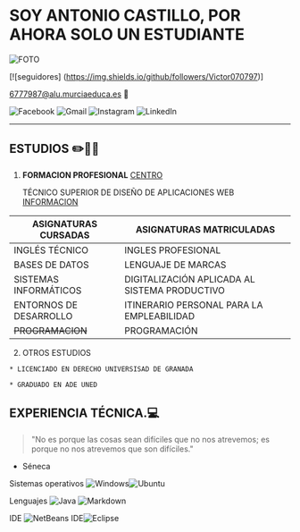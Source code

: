 
#   SOY ANTONIO CASTILLO, POR AHORA SOLO UN ESTUDIANTE 


![ FOTO](https://img.freepik.com/vector-premium/diseno-iconos-avatar-negocios_1134986-2575.jpg?uid=R170616274&ga=GA1.1.1207286640.1729965226)


[![seguidores] (https://img.shields.io/github/followers/Victor070797)]



<6777987@alu.murciaeduca.es> 📧  

![Facebook](https://img.shields.io/badge/Facebook-%231877F2.svg?style=for-the-badge&logo=Facebook&logoColor=white)  ![Gmail](https://img.shields.io/badge/Gmail-D14836?style=for-the-badge&logo=gmail&logoColor=white) ![Instagram](https://img.shields.io/badge/Instagram-%23E4405F.svg?style=for-the-badge&logo=Instagram&logoColor=white) ![LinkedIn](https://img.shields.io/badge/linkedin-%230077B5.svg?style=for-the-badge&logo=linkedin&logoColor=white)


***

## ESTUDIOS ✏️📐📓
 

1. **FORMACION PROFESIONAL** [CENTRO](https://www.ieslosalbares.es/laconservera/ "IES LOS ALBARES")  

    TÉCNICO SUPERIOR DE DISEÑO DE APLICACIONES WEB  [INFORMACION](https://www.todofp.es/inicio. "todo fp murcia")
 
|ASIGNATURAS CURSADAS| ASIGNATURAS MATRICULADAS|
|---|---|
|INGLÉS TÉCNICO|INGLES PROFESIONAL|
|BASES DE DATOS|LENGUAJE DE MARCAS|
|SISTEMAS INFORMÁTICOS|DIGITALIZACIÓN APLICADA AL SISTEMA PRODUCTIVO|
|ENTORNOS DE DESARROLLO|ITINERARIO PERSONAL PARA LA EMPLEABILIDAD|
|~~PROGRAMACION~~|PROGRAMACIÓN




2.    OTROS ESTUDIOS  


    * LICENCIADO EN DERECHO UNIVERSISAD DE GRANADA
    
    * GRADUADO EN ADE UNED

## EXPERIENCIA TÉCNICA.💻

> "No es porque las cosas sean difíciles que no nos atrevemos; es porque no nos atrevemos que son difíciles."
- Séneca  

Sistemas operativos  ![Windows](https://img.shields.io/badge/Windows-0078D6?style=for-the-badge&logo=windows&logoColor=white)![Ubuntu](https://img.shields.io/badge/Ubuntu-E95420?style=for-the-badge&logo=ubuntu&logoColor=white)

Lenguajes ![Java](https://img.shields.io/badge/java-%23ED8B00.svg?style=for-the-badge&logo=openjdk&logoColor=white)  ![Markdown](https://img.shields.io/badge/markdown-%23000000.svg?style=for-the-badge&logo=markdown&logoColor=white)

IDE ![NetBeans IDE](https://img.shields.io/badge/NetBeansIDE-1B6AC6.svg?style=for-the-badge&logo=apache-netbeans-ide&logoColor=white)![Eclipse](https://img.shields.io/badge/Eclipse-FE7A16.svg?style=for-the-badge&logo=Eclipse&logoColor=white)


<!---
Victor070797/Victor070797 is a ✨ special ✨ repository because its `README.md` (this file) appears on your GitHub profile.
You can click the Preview link to take a look at your changes.
--->

